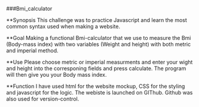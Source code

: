 ###Bmi_calculator

**Synopsis
This challenge was to practice Javascript and learn the most common syntax used when making a website.

**Goal
Making a functional Bmi-calculator that we use to measure the Bmi (Body-mass index) with two variables (Weight and height) with both metric and imperial method.

**Use
Please choose metric or imperial measurments and enter your wight and height into the corresponing fields and press calculate.
The program will then give you your Body mass index.

**Function
I have used html for the website mockup, CSS for the styling and javascript for the logic. The webiste is launched on GIThub. Github was also used for version-control.
